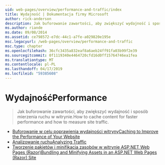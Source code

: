 ```yaml
---
uid: web-pages/overview/performance-and-traffic/index
title: Wydajność | Dokumentacja firmy Microsoft
author: rick-anderson
description: Jak buforowanie zawartości, aby zwiększyć wydajność i sposób mierzenia ruchu w witrynie.
ms.author: riande
ms.date: 09/08/2014
ms.assetid: ce798572-e7dc-44c1-a7fe-a029820e195e
msc.legacyurl: /web-pages/overview/performance-and-traffic
msc.type: chapter
ms.openlocfilehash: 36cfc3435a832eaf8a6aeb24ff91fa03b99f2e39
ms.sourcegitcommit: 0f1119340e4464720cfd16d0ff15764746ea1fea
ms.translationtype: MT
ms.contentlocale: pl-PL
ms.lasthandoff: 04/17/2019
ms.locfileid: "59385608"
---
```

# <a name="performance"></a><span data-ttu-id="b4d28-103">Wydajność</span><span class="sxs-lookup"><span data-stu-id="b4d28-103">Performance</span></span>

> <span data-ttu-id="b4d28-104">Jak buforowanie zawartości, aby zwiększyć wydajność i sposób mierzenia ruchu w witrynie.</span><span class="sxs-lookup"><span data-stu-id="b4d28-104">How to cache content for faster performance and how to measure site traffic.</span></span>


- [<span data-ttu-id="b4d28-105">Buforowanie w celu poprawienia wydajności witryny</span><span class="sxs-lookup"><span data-stu-id="b4d28-105">Caching to Improve the Performance of Your Website</span></span>](15-caching-to-improve-the-performance-of-your-website.md)
- [<span data-ttu-id="b4d28-106">Analizowanie ruchu</span><span class="sxs-lookup"><span data-stu-id="b4d28-106">Analyzing Traffic</span></span>](14-analyzing-traffic.md)
- [<span data-ttu-id="b4d28-107">Tworzenie pakietów i minifikacja zasobów w witrynie ASP.NET Web Pages (Razor)</span><span class="sxs-lookup"><span data-stu-id="b4d28-107">Bundling and Minifying Assets in an ASP.NET Web Pages (Razor) Site</span></span>](bundling-and-minifying-assets-in-an-aspnet-web-pages-razor-site.md)
